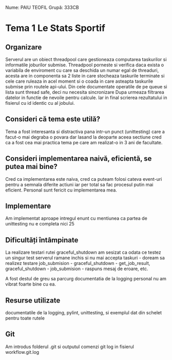 Nume: PAIU TEOFIL
Grupă: 333CB

# Tema 1 Le Stats Sportif

Organizare
-

Serverul are un obiect threadpool care gestioneaza computarea taskurilor si informatile
joburilor submise.
Threadpool porneste si verifica daca exista o variabila de enviroment cu care sa deschida un numar egal de threaduri, acesta are in componenta sa 2 liste in care stocheaza taskurile terminate si cele care ruleaza in acel moment si o coada in care asteapta taskurile submise prin routele api-ului.
Din cele documentate operatile de pe queue si lista sunt thread safe, deci nu necesita sincronizare
Dupa urmeaza filtrarea datelor in functie de nevoile pentru calcule.
Iar in final scrierea rezultatului in fisierul cu id identic cu al jobului.

##  Consideri că tema este utilă?
Tema a fost interesanta si distractiva pana intr-un punct (unittesting) care a facut-o mai degraba o povara dar lasand la deoparte aceea sectiune cred ca a fost cea mai practica tema pe care am realizat-o in 3 ani de facultate.

## Consideri implementarea naivă, eficientă, se putea mai bine?
Cred ca implementarea este naiva, cred ca puteam folosi cateva event-uri pentru a semnala diferite actiuni
iar per total sa fac procesul putin mai eficient. Personal sunt fericit cu implementarea mea.

Implementare
-

Am implementat aproape intregul enunt cu mentiunea ca partea de unittesting nu e completa nici 25

## Dificultăți întâmpinate
La realizare testari rutei graceful_shutdown am sesizat ca odata ce testez un singur test serverul ramane inchis si nu mai accepta taskuri - doream sa realizez testare job_submision - graceful_shutdown - get_job_result, graceful_shutdown - job_submision - raspuns mesaj de eroare, etc.

A fost destul de greu sa parcurg documentatia de la logging personal nu am vibrat foarte bine cu ea.

Resurse utilizate
-

documentatile de la logging, pylint, unittesting, si exemplul dat din schelet pentru toate rutele 

Git
-
Am introdus folderul .git si outputul comenzi git log in fisierul workflow.git.log
